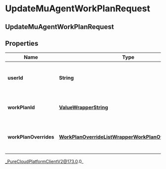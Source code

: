 # UpdateMuAgentWorkPlanRequest

## UpdateMuAgentWorkPlanRequest

## Properties

|Name | Type | Description | Notes|
|------------ | ------------- | ------------- | -------------|
| **userId** | **String** | The agent id for whom the work plan is updated | |
| **workPlanId** | [**ValueWrapperString**](ValueWrapperString) | The current work plan ID for the agent | [optional] |
| **workPlanOverrides** | [**WorkPlanOverrideListWrapperWorkPlanOverrideRequest**](WorkPlanOverrideListWrapperWorkPlanOverrideRequest) | The list of work plan overrides for the agent | [optional] |



_PureCloudPlatformClientV2@173.0.0_
